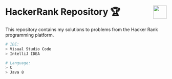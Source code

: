 <h1>
  HackerRank Repository 🏆
   <a href="https://www.hackerrank.com/profile/matheusscrb" target="_blank"><img align="right" src="https://img.shields.io/badge/🕵️%20Hacker%20Rank-2EC866?style=for-the-badge" height="42em" target="_blank"></a>
</h1> 
<div>
  <p>This repository contains my solutions to problems from the Hacker Rank programming platform.</p>
</div>

```bash
# IDE:
> Visual Studio Code
> IntelliJ IDEA

# Language:
> C
> Java 8
```
